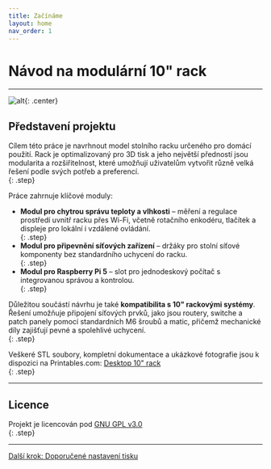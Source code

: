 ```yaml
---
title: Začínáme
layout: home
nav_order: 1
---
```


# Návod na modulární 10" rack

---

![alt](/images/P1470473.JPG){: .center}

## **Představení projektu**

Cílem této práce je navrhnout model stolního racku určeného pro domácí použití. Rack je optimalizovaný pro 3D tisk a jeho největší předností jsou modularita a rozšiřitelnost, které umožňují uživatelům vytvořit různě velká řešení podle svých potřeb a preferencí.  
{: .step}

Práce zahrnuje klíčové moduly:  
- **Modul pro chytrou správu teploty a vlhkosti** – měření a regulace prostředí uvnitř racku přes Wi-Fi, včetně rotačního enkodéru, tlačítek a displeje pro lokální i vzdálené ovládání.  
{: .step}
- **Modul pro připevnění síťových zařízení** – držáky pro stolní síťové komponenty bez standardního uchycení do racku.  
{: .step}
- **Modul pro Raspberry Pi 5** – slot pro jednodeskový počítač s integrovanou správou a kontrolou.  
{: .step}

Důležitou součástí návrhu je také **kompatibilita s 10" rackovými systémy**. Řešení umožňuje připojení síťových prvků, jako jsou routery, switche a patch panely pomocí standardních M6 šroubů a matic, přičemž mechanické díly zajišťují pevné a spolehlivé uchycení.  
{: .step}

Veškeré STL soubory, kompletní dokumentace a ukázkové fotografie jsou k dispozici na Printables.com: [Desktop 10" rack](https://www.printables.com/model/1246254-desktop-10-rack)  
{: .step}

---

## **Licence**

Projekt je licencován pod [GNU GPL v3.0](https://www.gnu.org/licenses/gpl-3.0.html)  
{: .step}

---

[Další krok: Doporučené nastavení tisku](/zaciname/doporucene-nastaveni-tisku/)

